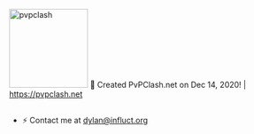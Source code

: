 
<img src="https://i.imgur.com/aEshh9c.png" alt="pvpclash" width="142" /> 🌱 Created PvPClash.net on Dec 14, 2020! | https://pvpclash.net
##

- ⚡ Contact me at dylan@influct.org
